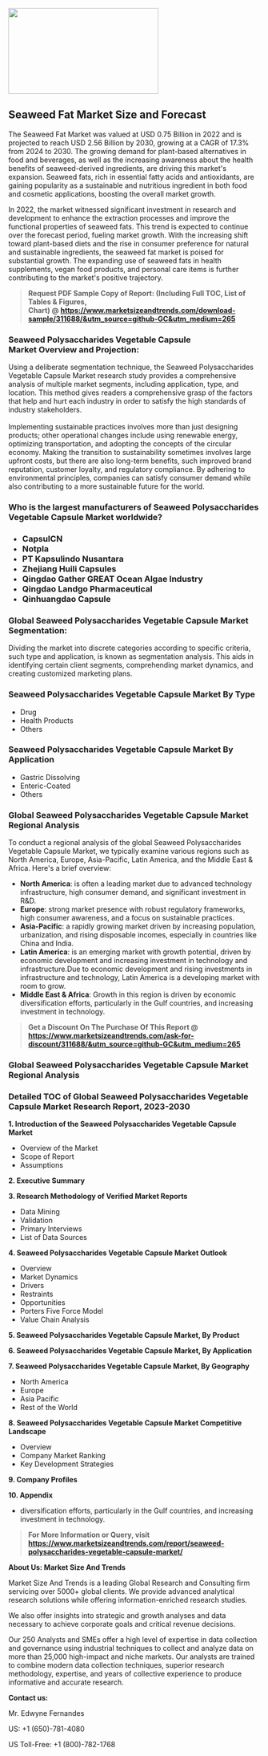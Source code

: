 <p><img class="alignnone size-medium wp-image-20088" src="https://ffe5etoiles.com/wp-content/uploads/2024/12/MST1-300x171.png" alt="" width="300" height="171" /></p><h2>Seaweed Fat Market Size and Forecast</h2><p>The Seaweed Fat Market was valued at USD 0.75 Billion in 2022 and is projected to reach USD 2.56 Billion by 2030, growing at a CAGR of 17.3% from 2024 to 2030. The growing demand for plant-based alternatives in food and beverages, as well as the increasing awareness about the health benefits of seaweed-derived ingredients, are driving this market's expansion. Seaweed fats, rich in essential fatty acids and antioxidants, are gaining popularity as a sustainable and nutritious ingredient in both food and cosmetic applications, boosting the overall market growth.</p><p>In 2022, the market witnessed significant investment in research and development to enhance the extraction processes and improve the functional properties of seaweed fats. This trend is expected to continue over the forecast period, fueling market growth. With the increasing shift toward plant-based diets and the rise in consumer preference for natural and sustainable ingredients, the seaweed fat market is poised for substantial growth. The expanding use of seaweed fats in health supplements, vegan food products, and personal care items is further contributing to the market's positive trajectory.</p></p><blockquote id="" class=""><strong>Request PDF Sample Copy of Report: (Including Full TOC, List of Tables &amp; Figures, Chart)&nbsp;@&nbsp;<strong><a href="https://www.marketsizeandtrends.com/download-sample/311688/&utm_source=github-GC&utm_medium=265" target="_blank">https://www.marketsizeandtrends.com/download-sample/311688/&utm_source=github-GC&utm_medium=265</a></strong></strong></blockquote><h3 id="" class="">Seaweed Polysaccharides Vegetable Capsule Market&nbsp;Overview and Projection:</h3><p id="" class="">Using a deliberate segmentation technique, the Seaweed Polysaccharides Vegetable Capsule Market research study provides a comprehensive analysis of multiple market segments, including application, type, and location. This method gives readers a comprehensive grasp of the factors that help and hurt each industry in order to satisfy the high standards of industry stakeholders. <br /> <br />Implementing sustainable practices involves more than just designing products; other operational changes include using renewable energy, optimizing transportation, and adopting the concepts of the circular economy. Making the transition to sustainability sometimes involves large upfront costs, but there are also long-term benefits, such improved brand reputation, customer loyalty, and regulatory compliance. By adhering to environmental principles, companies can satisfy consumer demand while also contributing to a more sustainable future for the world.</p><h3 id="" class="">Who is the largest manufacturers of&nbsp;Seaweed Polysaccharides Vegetable Capsule Market worldwide?</h3><h3 class=""><p><ul><li>CapsulCN </li><li> Notpla </li><li> PT Kapsulindo Nusantara </li><li> Zhejiang Huili Capsules </li><li> Qingdao Gather GREAT Ocean Algae Industry </li><li> Qingdao Landgo Pharmaceutical </li><li> Qinhuangdao Capsule</li></ul></p></h3><h3 id="" class="">Global&nbsp;Seaweed Polysaccharides Vegetable Capsule Market Segmentation:</h3><p id="" class="">Dividing the market into discrete categories according to specific criteria, such type and application, is known as segmentation analysis. This aids in identifying certain client segments, comprehending market dynamics, and creating customized marketing plans.</p><h3 id="" class="">Seaweed Polysaccharides Vegetable Capsule Market&nbsp;By Type</h3><p><p><ul><li>Drug</li><li> Health Products</li><li> Others</p></li></ul></p></p><h3 id="" class="">Seaweed Polysaccharides Vegetable Capsule Market&nbsp;By Application</h3><p class=""><p><ul><li>Gastric Dissolving</li><li> Enteric-Coated</li><li> Others</li></ul></p></p><h3 id="" class="">Global Seaweed Polysaccharides Vegetable Capsule Market Regional Analysis</h3><p id="" class="">To conduct a regional analysis of the global Seaweed Polysaccharides Vegetable Capsule Market, we typically examine various regions such as North America, Europe, Asia-Pacific, Latin America, and the Middle East &amp; Africa. Here's a brief overview:</p><ul><li><strong>North America</strong>: is often a leading market due to advanced technology infrastructure, high consumer demand, and significant investment in R&amp;D.</li><li><strong>Europe</strong>: strong market presence with robust regulatory frameworks, high consumer awareness, and a focus on sustainable practices.</li><li><strong>Asia-Pacific</strong>: a rapidly growing market driven by increasing population, urbanization, and rising disposable incomes, especially in countries like China and India.</li><li><strong>Latin America</strong>: is an emerging market with growth potential, driven by economic development and increasing investment in technology and infrastructure.Due to economic development and rising investments in infrastructure and technology, Latin America is a developing market with room to grow.</li><li><strong>Middle East &amp; Africa</strong>: Growth in this region is driven by economic diversification efforts, particularly in the Gulf countries, and increasing investment in technology.</li></ul><blockquote id="" class=""><strong>Get a Discount On The Purchase Of This Report @ <strong><a href="https://www.marketsizeandtrends.com/ask-for-discount/311688/&utm_source=github-GC&utm_medium=265" target="_blank">https://www.marketsizeandtrends.com/ask-for-discount/311688/&utm_source=github-GC&utm_medium=265</a></strong></strong></blockquote><h3 id="" class="">Global Seaweed Polysaccharides Vegetable Capsule Market Regional Analysis</h3><h3 id="" class="">Detailed TOC of Global Seaweed Polysaccharides Vegetable Capsule Market Research Report, 2023-2030</h3><p id="" class=""><strong>1. Introduction of the Seaweed Polysaccharides Vegetable Capsule Market</strong></p><ul><li>Overview of the Market</li><li>Scope of Report</li><li>Assumptions</li></ul><p id="" class=""><strong>2. Executive Summary</strong></p><p id="" class=""><strong>3. Research Methodology of Verified Market Reports</strong></p><ul><li>Data Mining</li><li>Validation</li><li>Primary Interviews</li><li>List of Data Sources</li></ul><p id="" class=""><strong>4. Seaweed Polysaccharides Vegetable Capsule Market Outlook</strong></p><ul><li>Overview</li><li>Market Dynamics</li><li>Drivers</li><li>Restraints</li><li>Opportunities</li><li>Porters Five Force Model</li><li>Value Chain Analysis</li></ul><p id="" class=""><strong>5. Seaweed Polysaccharides Vegetable Capsule Market, By Product</strong></p><p id="" class=""><strong>6. Seaweed Polysaccharides Vegetable Capsule Market, By Application</strong></p><p id="" class=""><strong>7. Seaweed Polysaccharides Vegetable Capsule Market, By Geography</strong></p><ul><li>North America</li><li>Europe</li><li>Asia Pacific</li><li>Rest of the World</li></ul><p id="" class=""><strong>8. Seaweed Polysaccharides Vegetable Capsule Market Competitive Landscape</strong></p><ul><li>Overview</li><li>Company Market Ranking</li><li>Key Development Strategies</li></ul><p id="" class=""><strong>9. Company Profiles</strong></p><p id="" class=""><strong>10. Appendix</strong></p><ul><li>diversification efforts, particularly in the Gulf countries, and increasing investment in technology.</li></ul><blockquote id="" class=""><strong>For More Information or Query, visit <strong><strong><a href="https://www.marketsizeandtrends.com/report/seaweed-polysaccharides-vegetable-capsule-market/" target="_blank">https://www.marketsizeandtrends.com/report/seaweed-polysaccharides-vegetable-capsule-market/</a></strong></strong></strong></blockquote><p id="" class=""><strong>About Us: Market Size And Trends</strong></p><p id="" class="">Market Size And Trends is a leading Global Research and Consulting firm servicing over 5000+ global clients. We provide advanced analytical research solutions while offering information-enriched research studies.</p><p id="" class="">We also offer insights into strategic and growth analyses and data necessary to achieve corporate goals and critical revenue decisions.</p><p id="" class="">Our 250 Analysts and SMEs offer a high level of expertise in data collection and governance using industrial techniques to collect and analyze data on more than 25,000 high-impact and niche markets. Our analysts are trained to combine modern data collection techniques, superior research methodology, expertise, and years of collective experience to produce informative and accurate research.</p><p id="" class=""><strong>Contact us:</strong></p><p id="" class="">Mr. Edwyne Fernandes</p><p id="" class="">US: +1 (650)-781-4080</p><p id="" class="">US Toll-Free: +1 (800)-782-1768</p>
